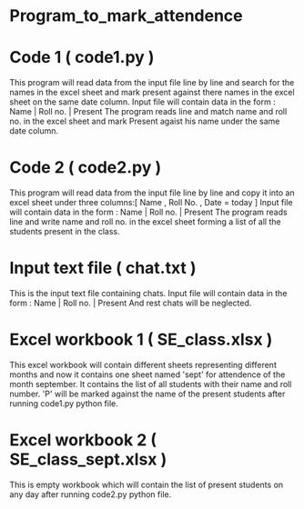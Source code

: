 # Program_to_mark_attendence

# Code 1 ( code1.py )
This program will read data from the input file line by line and search for the names in the excel sheet and mark present
against there names in the excel sheet on the same date column.
Input file will contain data in the form :  Name | Roll no. | Present
The program reads line and match name and roll no. in the excel sheet and mark Present agaist his name under the same date column.

# Code 2 ( code2.py )
This program will read data from the input file line by line and copy it into an excel sheet under three columns:[ Name , Roll No. , Date = today ]
Input file will contain data in the form :  Name | Roll no. | Present
The program reads line and write name and roll no. in the excel sheet forming a list of all the students present in the class.

# Input text file ( chat.txt )
This is the input text file containing chats.
Input file will contain data in the form :  Name | Roll no. | Present
And rest chats will be neglected.

# Excel workbook 1 ( SE_class.xlsx )
This excel workbook will contain different sheets representing different months and now it contains one sheet named 'sept' for attendence of the month september.
It contains the list of all students with their name and roll number.
'P' will be marked against the name of the present students after running code1.py python file.

# Excel workbook 2 ( SE_class_sept.xlsx )
This is empty workbook which will contain the list of present students on any day after running code2.py python file.

